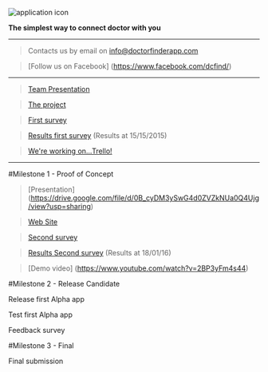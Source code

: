 ![application icon](https://www.mediafire.com/convkey/d82f/gtcrweilk7t1t4b6g.jpg)

**The simplest way to connect doctor with you**

---------------------------------------------------------------------------------------------------------------

> Contacts us by email on info@doctorfinderapp.com

> [Follow us on Facebook] (https://www.facebook.com/dcfind/)

---------------------------------------------------------------------------------------------------------------
>[Team Presentation](https://drive.google.com/file/d/0BzzTdF5hw0YRSjVoeVpFQXZPdm8/view?usp=sharing)

>[The project](https://drive.google.com/file/d/0BzzTdF5hw0YRbmhoUkJfalRNRnM/view?usp=sharing)

>[First survey](http://www.survio.com/survey/d/F7N6K8Y2D5X5W9Q9N)

>[Results first survey](https://www.mediafire.com/convkey/a2e8/04qe2mddku2sdul6g.jpg) (Results at 15/15/2015)

>[We're working on...Trello! ](https://trello.com/b/0uSh0ofs)

---------------------------------------------------------------------------------------------------------------

#Milestone 1 - Proof of Concept

>[Presentation] (https://drive.google.com/file/d/0B_cyDM3ySwG4d0ZVZkNUa0Q4Ujg/view?usp=sharing) 

>[Web Site](http://www.doctorfinderapp.com/)

>[Second survey](http://goo.gl/forms/SM149jvxNC)

>[Results Second survey](https://docs.google.com/forms/d/1tBpFF8EJFsCzFIZ7Ic06JE3pYEB8dFVHJU0tlvyriDE/viewanalytics?usp=form_confirm) (Results at 18/01/16) 

>[Demo video] (https://www.youtube.com/watch?v=2BP3yFm4s44)

#Milestone 2 - Release Candidate

Release first Alpha app

Test first Alpha app

Feedback survey

#Milestone 3 - Final

Final submission
